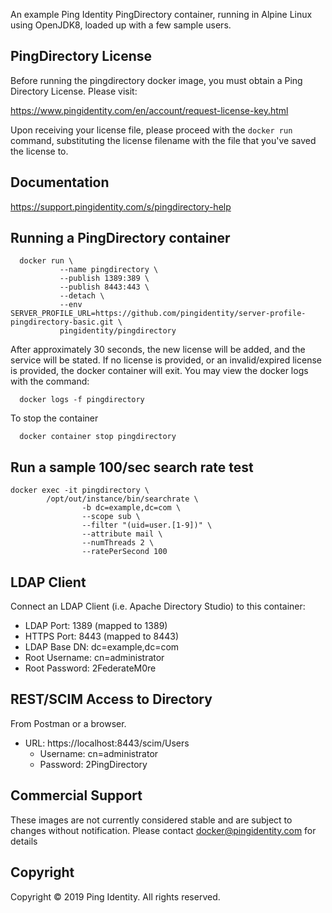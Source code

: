 An example Ping Identity PingDirectory container, running in Alpine Linux using OpenJDK8, loaded up with a few sample users.

## PingDirectory License
Before running the pingdirectory docker image, you must obtain a Ping Directory License.  Please visit:

   https://www.pingidentity.com/en/account/request-license-key.html

Upon receiving your license file, please proceed with the ```docker run``` command, substituting the license filename with the file that you've saved the license to.

## Documentation
https://support.pingidentity.com/s/pingdirectory-help

## Running a PingDirectory container

```
  docker run \
           --name pingdirectory \
           --publish 1389:389 \
           --publish 8443:443 \
           --detach \
           --env SERVER_PROFILE_URL=https://github.com/pingidentity/server-profile-pingdirectory-basic.git \
           pingidentity/pingdirectory
```
After approximately 30 seconds, the new license will be added, and the service will be stated.  If no license is provided, or an invalid/expired license is provided, the docker container will exit.  You may view the docker logs with the command:

```
  docker logs -f pingdirectory
```

To stop the container

```
  docker container stop pingdirectory
```

## Run a sample 100/sec search rate test

```
docker exec -it pingdirectory \
        /opt/out/instance/bin/searchrate \
                -b dc=example,dc=com \
                --scope sub \
                --filter "(uid=user.[1-9])" \
                --attribute mail \
                --numThreads 2 \
                --ratePerSecond 100
```

## LDAP Client
Connect an LDAP Client (i.e. Apache Directory Studio) to this container:

* LDAP Port: 1389 (mapped to 1389)
* HTTPS Port: 8443 (mapped to 8443)
* LDAP Base DN: dc=example,dc=com
* Root Username: cn=administrator
* Root Password: 2FederateM0re

## REST/SCIM Access to Directory
From Postman or a browser.

* URL: https://localhost:8443/scim/Users
  * Username: cn=administrator
  * Password: 2PingDirectory

## Commercial Support
These images are not currently considered stable and are subject to changes without notification.
Please contact docker@pingidentity.com for details

## Copyright
Copyright © 2019 Ping Identity. All rights reserved.